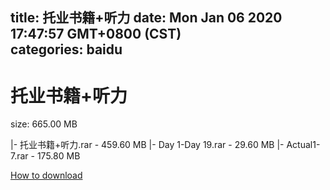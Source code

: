 
title: 托业书籍+听力
date: Mon Jan 06 2020 17:47:57 GMT+0800 (CST)    
categories: baidu
---

# 托业书籍+听力
size: 665.00 MB
 
 
|- 托业书籍+听力.rar - 459.60 MB
|- Day 1-Day 19.rar - 29.60 MB
|- Actual1-7.rar - 175.80 MB

[How to download](https://bpcam.bemobtrk.com/go/2ceec3aa-1ca2-46d6-b9ff-aaa5c184517c?jno=3045)